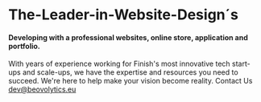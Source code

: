 # The-Leader-in-Website-Design´s

#### Developing with a professional websites, online store, application and portfolio.

With years of experience working for Finish's most innovative tech start-ups and scale-ups, we have the expertise and resources you need to succeed. We're here to help make your vision become reality. Contact Us dev@beovolytics.eu
